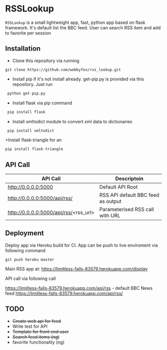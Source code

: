 RSSLookup
=========

`RSSLookup` is a small lightweight app, fast, python app based on flask framework. It's default list the BBC feed. User can search RSS item and add to favorite per session

Installation
------------

+ Clone this repository via running

```git
git clone https://github.com/webbyfox/rss_lookup.git
```

+ Install pip if it's not install already. get-pip.py is provided via this repository. Just run 


```python
 python get-pip.py
 ```
+ Install flask via pip command

```python
 pip install flask
```

+ Install xmltodict module to convert xml data to dictionaries

```python
 pip install xmltodict
```

+Install flask-triangle for an

```python
pip install flask-triangle
```

 API Call
 --------

|API Call|Descriptoin|
|--------|-----------|
|http://0.0.0.0:5000|Default API Root|
|http://0.0.0.0:5000/api/rss/|RSS API default BBC feed as output|
|http://0.0.0.0:5000/api/rss/<rss_url>|Parameterised RSS call with URL|

Deployment
----------

Deploy app via Heroku build for CI. App can be push to live enviroment via following command

```git
git push heroku master
```

Main RSS app at:
https://limitless-falls-83579.herokuapp.com/display 

API call via following call

https://limitless-falls-83579.herokuapp.com/api/rss - default BBC News feed 
https://limitless-falls-83579.herokuapp.com/api/rss/<URL>


TODO
----

* ~~Create web api for feed~~
* Write test for API
* ~~Template for front end user~~
* ~~Search feed items (ng)~~
* favorite functionality (ng)
 